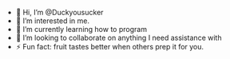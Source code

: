 - 👋 Hi, I’m @Duckyousucker
- 👀 I’m interested in me.
- 🌱 I’m currently learning how to program
- 💞️ I’m looking to collaborate on anything I need assistance with
- ⚡ Fun fact: fruit tastes better when others prep it for you.

<!---
Duckyousucker/Duckyousucker is a ✨ special ✨ repository because its `README.md` (this file) appears on your GitHub profile.
You can click the Preview link to take a look at your changes.
--->
